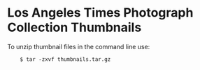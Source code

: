 # Los Angeles Times Photograph Collection Thumbnails

To unzip thumbnail files in the command line use:

		$ tar -zxvf thumbnails.tar.gz
